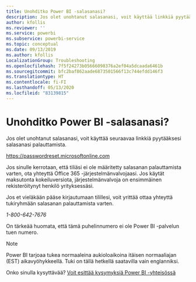 ```yaml
---
title: Unohditko Power BI -salasanasi?
description: Jos olet unohtanut salasanasi, voit käyttää linkkiä pyytääksesi salasanasi palauttamista.
author: kfollis
ms.reviewer: ''
ms.service: powerbi
ms.subservice: powerbi-service
ms.topic: conceptual
ms.date: 09/13/2019
ms.author: kfollis
LocalizationGroup: Troubleshooting
ms.openlocfilehash: 7f5f24273b05666098376a2ef04a5dcaada6461b
ms.sourcegitcommit: bfc2baf862aade6873501566f13c744efdd146f3
ms.translationtype: HT
ms.contentlocale: fi-FI
ms.lasthandoff: 05/13/2020
ms.locfileid: "83139815"
---
```

# <a name="forgot-your-password-for-power-bi"></a>Unohditko Power BI -salasanasi?

Jos olet unohtanut salasanasi, voit käyttää seuraavaa linkkiä pyytääksesi salasanasi palauttamista.

<https://passwordreset.microsoftonline.com>

Jos sinulle kerrotaan, että tiliäsi ei ole määritetty salasanan palauttamista varten, ota yhteyttä Office 365 -järjestelmänvalvojaasi. Jos käytät maksutonta kokeiluversiota, järjestelmänvalvoja on ensimmäinen rekisteröitynyt henkilö yrityksessäsi.

Jos et vieläkään pääse kirjautumaan tilillesi, voit yrittää ottaa yhteyttä tukiryhmään salasanan palauttamista varten.

*1-800-642-7676*

On tärkeää huomata, että tämä puhelinnumero ei ole Power BI -palvelun tuen numero.

> [!NOTE]
> Power BI tarjoaa tukea normaaleina aukioloaikoina itäisen normaaliajan (EST) aikavyöhykkeellä. Tuki on tällä hetkellä saatavilla vain englanniksi.

Onko sinulla kysyttävää? [Voit esittää kysymyksiä Power BI -yhteisössä](https://community.powerbi.com/)